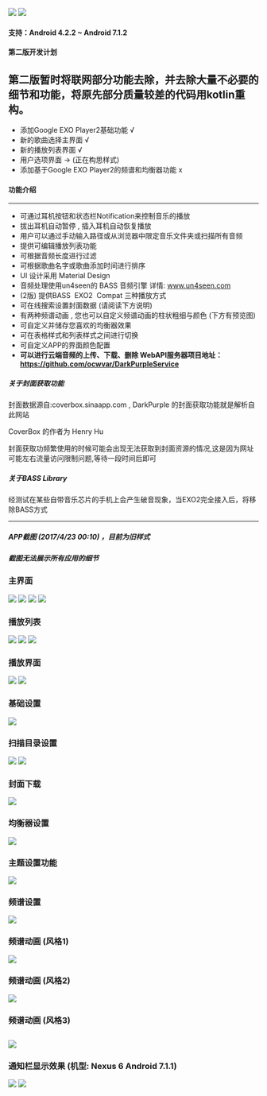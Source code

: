 ![](https://github.com/ocwvar/DarkPurple/blob/master/app/showcase/logo-nv.png) 
![](https://travis-ci.org/ocwvar/DarkPurple.svg?branch=master) 

#### 支持：Android 4.2.2 ~ Android 7.1.2
#### 第二版开发计划
第二版暂时将联网部分功能去除，并去除大量不必要的细节和功能，将原先部分质量较差的代码用kotlin重构。
---
- 添加Google EXO Player2基础功能 √
- 新的歌曲选择主界面 √
- 新的播放列表界面 √
- 用户选项界面 → (正在构思样式)
- 添加基于Google EXO Player2的频谱和均衡器功能 x

#### 功能介绍

---
- 可通过耳机按钮和状态栏Notification来控制音乐的播放 
- 拔出耳机自动暂停 , 插入耳机自动恢复播放
- 用户可以通过手动输入路径或从浏览器中限定音乐文件夹或扫描所有音频
- 提供可编辑播放列表功能
- 可根据音频长度进行过滤
- 可根据歌曲名字或歌曲添加时间进行排序
- UI 设计采用 Material Design
- 音频处理使用un4seen的 BASS 音频引擎  详情: www.un4seen.com
- (2版) 提供BASS  EXO2  Compat 三种播放方式
- 可在线搜索设置封面数据 (请阅读下方说明)
- 有两种频谱动画 , 您也可以自定义频谱动画的柱状粗细与颜色 (下方有预览图)
- 可自定义并储存您喜欢的均衡器效果
- 可在表格样式和列表样式之间进行切换
- 可自定义APP的界面颜色配置
- **可以进行云端音频的上传、下载、删除 WebAPI服务器项目地址：https://github.com/ocwvar/DarkPurpleService**

##### 关于封面获取功能
封面数据源自:coverbox.sinaapp.com , DarkPurple 的封面获取功能就是解析自此网站

CoverBox 的作者为 Henry Hu

封面获取功频繁使用的时候可能会出现无法获取到封面资源的情况,这是因为网址可能左右流量访问限制问题,等待一段时间后即可

##### 关于BASS Library
经测试在某些自带音乐芯片的手机上会产生破音现象，当EXO2完全接入后，将移除BASS方式

---

##### APP截图 (2017/4/23 00:10) ，目前为旧样式
##### *截图无法展示所有应用的细节*

### 主界面<p></p>

![](https://github.com/ocwvar/DarkPurple/blob/dev/app/showcase/screenshots/musiclist_1.png)
![](https://github.com/ocwvar/DarkPurple/blob/dev/app/showcase/screenshots/musiclist_2.png)
![](https://github.com/ocwvar/DarkPurple/blob/dev/app/showcase/screenshots/musiclist_3.png)
![](https://github.com/ocwvar/DarkPurple/blob/dev/app/showcase/screenshots/musiclist_4.png)

### 播放列表<p></p>

![](https://github.com/ocwvar/DarkPurple/blob/dev/app/showcase/screenshots/playlist_1.png)
![](https://github.com/ocwvar/DarkPurple/blob/dev/app/showcase/screenshots/playlist_2.png)
![](https://github.com/ocwvar/DarkPurple/blob/dev/app/showcase/screenshots/playlist_detail.jpg)

### 播放界面<p></p>

![](https://github.com/ocwvar/DarkPurple/blob/dev/app/showcase/screenshots/playing_1.png)
![](https://github.com/ocwvar/DarkPurple/blob/dev/app/showcase/screenshots/playing_2.png)

### 基础设置<p></p>

![](https://github.com/ocwvar/DarkPurple/blob/dev/app/showcase/screenshots/setting_1.png)

### 扫描目录设置<p></p>

![](https://github.com/ocwvar/DarkPurple/blob/master/app/showcase/screenshots/scan.jpg)
![](https://github.com/ocwvar/DarkPurple/blob/master/app/showcase/screenshots/scan_2.jpg)

### 封面下载<p></p>

![](https://github.com/ocwvar/DarkPurple/blob/master/app/showcase/screenshots/cover.jpg)

### 均衡器设置<p></p>

![](https://github.com/ocwvar/DarkPurple/blob/master/app/showcase/screenshots/eq.jpg)

### 主题设置功能<p></p>

![](https://github.com/ocwvar/DarkPurple/blob/master/app/showcase/screenshots/setting_theme.jpg)

### 频谱设置<p></p>

![](https://github.com/ocwvar/DarkPurple/blob/master/app/showcase/screenshots/setting_sp.jpg)

### 频谱动画 (风格1)<p></p>

![](https://github.com/ocwvar/DarkPurple/blob/master/app/showcase/sp.gif)

### 频谱动画 (风格2)<p></p>

![](https://github.com/ocwvar/DarkPurple/blob/master/app/showcase/sp2.gif)

### 频谱动画 (风格3)<p></p>

![](https://github.com/ocwvar/DarkPurple/blob/master/app/showcase/sp3.gif)
---

### 通知栏显示效果 (机型: Nexus 6 Android 7.1.1)<p></p>
![](https://github.com/ocwvar/DarkPurple/blob/master/app/showcase/screenshots/notification_l.jpg)
![](https://github.com/ocwvar/DarkPurple/blob/master/app/showcase/screenshots/notification_s.jpg)


